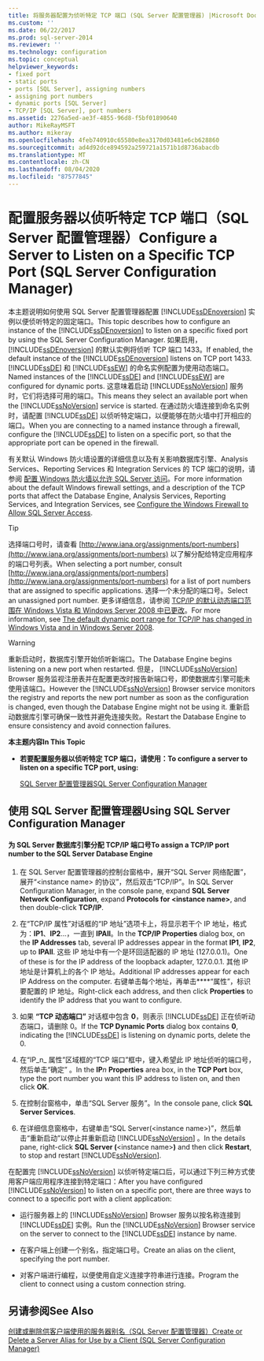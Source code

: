 ```yaml
---
title: 将服务器配置为侦听特定 TCP 端口 (SQL Server 配置管理器) |Microsoft Docs
ms.custom: ''
ms.date: 06/22/2017
ms.prod: sql-server-2014
ms.reviewer: ''
ms.technology: configuration
ms.topic: conceptual
helpviewer_keywords:
- fixed port
- static ports
- ports [SQL Server], assigning numbers
- assigning port numbers
- dynamic ports [SQL Server]
- TCP/IP [SQL Server], port numbers
ms.assetid: 2276a5ed-ae3f-4855-96d8-f5bf01890640
author: MikeRayMSFT
ms.author: mikeray
ms.openlocfilehash: 4feb740910c65580e8ea3170d03481e6cb628860
ms.sourcegitcommit: ad4d92dce894592a259721a1571b1d8736abacdb
ms.translationtype: MT
ms.contentlocale: zh-CN
ms.lasthandoff: 08/04/2020
ms.locfileid: "87577845"
---
```

# <a name="configure-a-server-to-listen-on-a-specific-tcp-port-sql-server-configuration-manager"></a><span data-ttu-id="30e20-102">配置服务器以侦听特定 TCP 端口（SQL Server 配置管理器）</span><span class="sxs-lookup"><span data-stu-id="30e20-102">Configure a Server to Listen on a Specific TCP Port (SQL Server Configuration Manager)</span></span>
  <span data-ttu-id="30e20-103">本主题说明如何使用 SQL Server 配置管理器配置 [!INCLUDE[ssDEnoversion](../../includes/ssdenoversion-md.md)] 实例以便侦听特定的固定端口。</span><span class="sxs-lookup"><span data-stu-id="30e20-103">This topic describes how to configure an instance of the [!INCLUDE[ssDEnoversion](../../includes/ssdenoversion-md.md)] to listen on a specific fixed port by using the SQL Server Configuration Manager.</span></span> <span data-ttu-id="30e20-104">如果启用， [!INCLUDE[ssDEnoversion](../../includes/ssdenoversion-md.md)] 的默认实例将侦听 TCP 端口 1433。</span><span class="sxs-lookup"><span data-stu-id="30e20-104">If enabled, the default instance of the [!INCLUDE[ssDEnoversion](../../includes/ssdenoversion-md.md)] listens on TCP port 1433.</span></span> <span data-ttu-id="30e20-105">[!INCLUDE[ssDE](../../includes/ssde-md.md)] 和 [!INCLUDE[ssEW](../../includes/ssew-md.md)] 的命名实例配置为使用动态端口。</span><span class="sxs-lookup"><span data-stu-id="30e20-105">Named instances of the [!INCLUDE[ssDE](../../includes/ssde-md.md)] and [!INCLUDE[ssEW](../../includes/ssew-md.md)] are configured for dynamic ports.</span></span> <span data-ttu-id="30e20-106">这意味着启动 [!INCLUDE[ssNoVersion](../../includes/ssnoversion-md.md)] 服务时，它们将选择可用的端口。</span><span class="sxs-lookup"><span data-stu-id="30e20-106">This means they select an available port when the [!INCLUDE[ssNoVersion](../../includes/ssnoversion-md.md)] service is started.</span></span> <span data-ttu-id="30e20-107">在通过防火墙连接到命名实例时，请配置 [!INCLUDE[ssDE](../../includes/ssde-md.md)] 以侦听特定端口，以便能够在防火墙中打开相应的端口。</span><span class="sxs-lookup"><span data-stu-id="30e20-107">When you are connecting to a named instance through a firewall, configure the [!INCLUDE[ssDE](../../includes/ssde-md.md)] to listen on a specific port, so that the appropriate port can be opened in the firewall.</span></span>  
  
 <span data-ttu-id="30e20-108">有关默认 Windows 防火墙设置的详细信息以及有关影响数据库引擎、Analysis Services、Reporting Services 和 Integration Services 的 TCP 端口的说明，请参阅 [配置 Windows 防火墙以允许 SQL Server 访问](../../sql-server/install/configure-the-windows-firewall-to-allow-sql-server-access.md)。</span><span class="sxs-lookup"><span data-stu-id="30e20-108">For more information about the default Windows firewall settings, and a description of the TCP ports that affect the Database Engine, Analysis Services, Reporting Services, and Integration Services, see [Configure the Windows Firewall to Allow SQL Server Access](../../sql-server/install/configure-the-windows-firewall-to-allow-sql-server-access.md).</span></span>  
  
> [!TIP]  
>  <span data-ttu-id="30e20-109">选择端口号时，请查看 [http://www.iana.org/assignments/port-numbers](http://www.iana.org/assignments/port-numbers) 以了解分配给特定应用程序的端口号列表。</span><span class="sxs-lookup"><span data-stu-id="30e20-109">When selecting a port number, consult [http://www.iana.org/assignments/port-numbers](http://www.iana.org/assignments/port-numbers) for a list of port numbers that are assigned to specific applications.</span></span> <span data-ttu-id="30e20-110">选择一个未分配的端口号。</span><span class="sxs-lookup"><span data-stu-id="30e20-110">Select an unassigned port number.</span></span> <span data-ttu-id="30e20-111">更多详细信息，请参阅 [TCP/IP 的默认动态端口范围在 Windows Vista 和 Windows Server 2008 中已更改](https://support.microsoft.com/kb/929851)。</span><span class="sxs-lookup"><span data-stu-id="30e20-111">For more information, see [The default dynamic port range for TCP/IP has changed in Windows Vista and in Windows Server 2008](https://support.microsoft.com/kb/929851).</span></span>  
  
> [!WARNING]  
>  <span data-ttu-id="30e20-112">重新启动时，数据库引擎开始侦听新端口。</span><span class="sxs-lookup"><span data-stu-id="30e20-112">The Database Engine begins listening on a new port when restarted.</span></span> <span data-ttu-id="30e20-113">但是， [!INCLUDE[ssNoVersion](../../includes/ssnoversion-md.md)] Browser 服务监视注册表并在配置更改时报告新端口号，即使数据库引擎可能未使用该端口。</span><span class="sxs-lookup"><span data-stu-id="30e20-113">However the [!INCLUDE[ssNoVersion](../../includes/ssnoversion-md.md)] Browser service monitors the registry and reports the new port number as soon as the configuration is changed, even though the Database Engine might not be using it.</span></span> <span data-ttu-id="30e20-114">重新启动数据库引擎可确保一致性并避免连接失败。</span><span class="sxs-lookup"><span data-stu-id="30e20-114">Restart the Database Engine to ensure consistency and avoid connection failures.</span></span>  
  
 <span data-ttu-id="30e20-115">**本主题内容**</span><span class="sxs-lookup"><span data-stu-id="30e20-115">**In This Topic**</span></span>  
  
-   <span data-ttu-id="30e20-116">**若要配置服务器以侦听特定 TCP 端口，请使用：**</span><span class="sxs-lookup"><span data-stu-id="30e20-116">**To configure a server to listen on a specific TCP port, using:**</span></span>  
  
     [<span data-ttu-id="30e20-117">SQL Server 配置管理器</span><span class="sxs-lookup"><span data-stu-id="30e20-117">SQL Server Configuration Manager</span></span>](#SSMSProcedure)  
  
##  <a name="using-sql-server-configuration-manager"></a><a name="SSMSProcedure"></a> <span data-ttu-id="30e20-118">使用 SQL Server 配置管理器</span><span class="sxs-lookup"><span data-stu-id="30e20-118">Using SQL Server Configuration Manager</span></span>  
  
#### <a name="to-assign-a-tcpip-port-number-to-the-sql-server-database-engine"></a><span data-ttu-id="30e20-119">为 SQL Server 数据库引擎分配 TCP/IP 端口号</span><span class="sxs-lookup"><span data-stu-id="30e20-119">To assign a TCP/IP port number to the SQL Server Database Engine</span></span>  
  
1.  <span data-ttu-id="30e20-120">在 SQL Server 配置管理器的控制台窗格中，展开“SQL Server 网络配置”，展开“\<instance name> 的协议”，然后双击“TCP/IP”。</span><span class="sxs-lookup"><span data-stu-id="30e20-120">In SQL Server Configuration Manager, in the console pane, expand **SQL Server Network Configuration**, expand **Protocols for \<instance name>**, and then double-click **TCP/IP**.</span></span>  
  
2.  <span data-ttu-id="30e20-121">在“TCP/IP 属性”对话框的“IP 地址”选项卡上，将显示若干个 IP 地址，格式为：**IP1**、**IP2**...，一直到 **IPAll**。</span><span class="sxs-lookup"><span data-stu-id="30e20-121">In the **TCP/IP Properties** dialog box, on the **IP Addresses** tab, several IP addresses appear in the format **IP1**, **IP2**, up to **IPAll**.</span></span> <span data-ttu-id="30e20-122">这些 IP 地址中有一个是环回适配器的 IP 地址 (127.0.0.1)。</span><span class="sxs-lookup"><span data-stu-id="30e20-122">One of these is for the IP address of the loopback adapter, 127.0.0.1.</span></span> <span data-ttu-id="30e20-123">其他 IP 地址是计算机上的各个 IP 地址。</span><span class="sxs-lookup"><span data-stu-id="30e20-123">Additional IP addresses appear for each IP Address on the computer.</span></span> <span data-ttu-id="30e20-124">右键单击每个地址，再单击\*\*\*\*“属性”，标识要配置的 IP 地址。</span><span class="sxs-lookup"><span data-stu-id="30e20-124">Right-click each address, and then click **Properties** to identify the IP address that you want to configure.</span></span>  
  
3.  <span data-ttu-id="30e20-125">如果 **“TCP 动态端口”** 对话框中包含 **0**，则表示 [!INCLUDE[ssDE](../../includes/ssde-md.md)] 正在侦听动态端口，请删除 0。</span><span class="sxs-lookup"><span data-stu-id="30e20-125">If the **TCP Dynamic Ports** dialog box contains **0**, indicating the [!INCLUDE[ssDE](../../includes/ssde-md.md)] is listening on dynamic ports, delete the 0.</span></span>  
  
4.  <span data-ttu-id="30e20-126">在“IP_n_ 属性”区域框的“TCP 端口”框中，键入希望此 IP 地址侦听的端口号，然后单击“确定”   。</span><span class="sxs-lookup"><span data-stu-id="30e20-126">In the **IP**_n_ **Properties** area box, in the **TCP Port** box, type the port number you want this IP address to listen on, and then click **OK**.</span></span>  
  
5.  <span data-ttu-id="30e20-127">在控制台窗格中，单击“SQL Server 服务”。</span><span class="sxs-lookup"><span data-stu-id="30e20-127">In the console pane, click **SQL Server Services**.</span></span>  
  
6.  <span data-ttu-id="30e20-128">在详细信息窗格中，右键单击“SQL Server(\<instance name>)”，然后单击“重新启动”以停止并重新启动 [!INCLUDE[ssNoVersion](../../includes/ssnoversion-md.md)]  。</span><span class="sxs-lookup"><span data-stu-id="30e20-128">In the details pane, right-click **SQL Server (**\<instance name>**)** and then click **Restart**, to stop and restart [!INCLUDE[ssNoVersion](../../includes/ssnoversion-md.md)].</span></span>  
  
 <span data-ttu-id="30e20-129">在配置完 [!INCLUDE[ssNoVersion](../../includes/ssnoversion-md.md)] 以侦听特定端口后，可以通过下列三种方式使用客户端应用程序连接到特定端口：</span><span class="sxs-lookup"><span data-stu-id="30e20-129">After you have configured [!INCLUDE[ssNoVersion](../../includes/ssnoversion-md.md)] to listen on a specific port, there are three ways to connect to a specific port with a client application:</span></span>  
  
-   <span data-ttu-id="30e20-130">运行服务器上的 [!INCLUDE[ssNoVersion](../../includes/ssnoversion-md.md)] Browser 服务以按名称连接到 [!INCLUDE[ssDE](../../includes/ssde-md.md)] 实例。</span><span class="sxs-lookup"><span data-stu-id="30e20-130">Run the [!INCLUDE[ssNoVersion](../../includes/ssnoversion-md.md)] Browser service on the server to connect to the [!INCLUDE[ssDE](../../includes/ssde-md.md)] instance by name.</span></span>  
  
-   <span data-ttu-id="30e20-131">在客户端上创建一个别名，指定端口号。</span><span class="sxs-lookup"><span data-stu-id="30e20-131">Create an alias on the client, specifying the port number.</span></span>  
  
-   <span data-ttu-id="30e20-132">对客户端进行编程，以便使用自定义连接字符串进行连接。</span><span class="sxs-lookup"><span data-stu-id="30e20-132">Program the client to connect using a custom connection string.</span></span>  
  
## <a name="see-also"></a><span data-ttu-id="30e20-133">另请参阅</span><span class="sxs-lookup"><span data-stu-id="30e20-133">See Also</span></span>  
 [<span data-ttu-id="30e20-134">创建或删除供客户端使用的服务器别名（SQL Server 配置管理器）</span><span class="sxs-lookup"><span data-stu-id="30e20-134">Create or Delete a Server Alias for Use by a Client &#40;SQL Server Configuration Manager&#41;</span></span>](create-or-delete-a-server-alias-for-use-by-a-client.md)  
  
  

